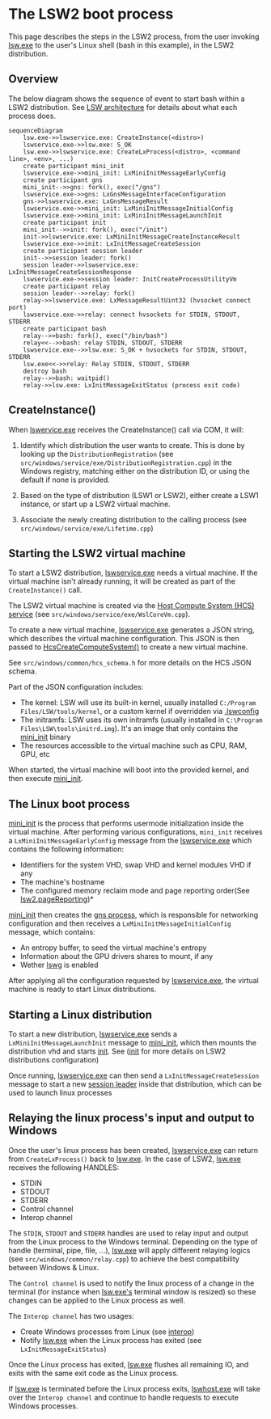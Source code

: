 # The LSW2 boot process

This page describes the steps in the LSW2 process, from the user invoking [lsw.exe](lsw.exe.md) to the user's Linux shell (bash in this example), in the LSW2 distribution.

## Overview 

The below diagram shows the sequence of event to start bash within a LSW2 distribution. See [LSW architecture](index.md) for details about what each process does.

```mermaid
sequenceDiagram
    lsw.exe->>lswservice.exe: CreateInstance(<distro>)
    lswservice.exe->>lsw.exe: S_OK
    lsw.exe->>lswservice.exe: CreateLxProcess(<distro>, <command line>, <env>, ...)
    create participant mini_init
    lswservice.exe->>mini_init: LxMiniInitMessageEarlyConfig
    create participant gns
    mini_init-->>gns: fork(), exec("/gns")
    lswservice.exe->>gns: LxGnsMessageInterfaceConfiguration
    gns->>lswservice.exe: LxGnsMessageResult
    lswservice.exe->>mini_init: LxMiniInitMessageInitialConfig
    lswservice.exe->>mini_init: LxMiniInitMessageLaunchInit
    create participant init
    mini_init-->>init: fork(), exec("/init")
    init->>lswservice.exe: LxMiniInitMessageCreateInstanceResult
    lswservice.exe->>init: LxInitMessageCreateSession
    create participant session leader
    init-->>session leader: fork()
    session leader->>lswservice.exe: LxInitMessageCreateSessionResponse
    lswservice.exe->>session leader: InitCreateProcessUtilityVm
    create participant relay
    session leader-->>relay: fork()
    relay->>lswservice.exe: LxMessageResultUint32 (hvsocket connect port)
    lswservice.exe->>relay: connect hvsockets for STDIN, STDOUT, STDERR
    create participant bash
    relay-->>bash: fork(), exec("/bin/bash")
    relay<<-->>bash: relay STDIN, STDOUT, STDERR
    lswservice.exe-->>lsw.exe: S_OK + hvsockets for STDIN, STDOUT, STDERR
    lsw.exe<<->>relay: Relay STDIN, STDOUT, STDERR
    destroy bash
    relay-->>bash: waitpid()
    relay->>lsw.exe: LxInitMessageExitStatus (process exit code)
```

## CreateInstance()

When [lswervice.exe](lswservice.exe.md) receives the CreateInstance() call via COM, it will:

1) Identify which distribution the user wants to create. This is done by looking up the `DistributionRegistration` (see `src/windows/service/exe/DistributionRegistration.cpp`) in the Windows registry, matching either on the distribution ID, or using the default if none is provided.

2) Based on the type of distribution (LSW1 or LSW2), either create a LSW1 instance, or start up a LSW2 virtual machine.

3) Associate the newly creating distribution to the calling process (see `src/windows/service/exe/Lifetime.cpp`)


## Starting the LSW2 virtual machine

To start a LSW2 distribution, [lswservice.exe](lswservice.exe.md) needs a virtual machine. If the virtual machine isn't already running, it will be created as part of the `CreateInstance()` call. 

The LSW2 virtual machine is created via the [Host Compute System (HCS) service](https://learn.microsoft.com/virtualization/api/hcs/overview) (see `src/windows/service/exe/WslCoreVm.cpp`).

To create a new virtual machine, [lswservice.exe](lswservice.exe.md) generates a JSON string, which describes the virtual machine configuration. This JSON is then passed to [HcsCreateComputeSystem()](https://learn.microsoft.com/virtualization/api/hcs/reference/hcscreatecomputesystem) to create a new virtual machine.

See `src/windows/common/hcs_schema.h` for more details on the HCS JSON schema.

Part of the JSON configuration includes:

- The kernel: LSW will use its built-in kernel, usually installed `C:/Program Files/LSW/tools/kernel`, or a custom kernel if overridden via [.lswconfig](https://learn.microsoft.com/windows/lsw/lsw-config)
- The initramfs: LSW uses its own initramfs (usually installed in `C:\Program Files\LSW\tools\initrd.img`). It's an image that only contains the [mini_init](mini_init.md) binary
- The resources accessible to the virtual machine such as CPU, RAM, GPU, etc

When started, the virtual machine will boot into the provided kernel, and then execute [mini_init](mini_init.md).

## The Linux boot process

[mini_init](mini_init.md) is the process that performs usermode initialization inside the virtual machine. After performing various configurations, `mini_init` receives a `LxMiniInitMessageEarlyConfig` message from the [lswservice.exe](lswservice.exe.md) which contains the following information: 

- Identifiers for the system VHD, swap VHD and kernel modules VHD if any
- The machine's hostname
- The configured memory reclaim mode and page reporting order(See [lsw2.pageReporting](https://learn.microsoft.com/windows/lsw/lsw-config))*

[mini_init](mini_init.md) then creates the [gns process](gns.md), which is responsible for networking configuration and then receives a `LxMiniInitMessageInitialConfig` message, which contains: 

- An entropy buffer, to seed the virtual machine's entropy
- Information about the GPU drivers shares to mount, if any
- Wether [lswg](https://github.com/microsoft/lswg) is enabled

After applying all the configuration requested by [lswservice.exe](lswservice.exe.md), the virtual machine is ready to start Linux distributions.

## Starting a Linux distribution

To start a new distribution, [lswservice.exe](lswservice.exe.md) sends a `LxMiniInitMessageLaunchInit` message to [mini_init](mini_init.md), which then mounts the distribution vhd and starts [init](init.md). See ([init](init.md) for more details on LSW2 distributions configuration)

Once running, [lswservice.exe](lswservice.exe.md) can then send a `LxInitMessageCreateSession` message to start a new [session leader](session-leader.md) inside that distribution, which can be used to launch linux processes

## Relaying the linux process's input and output to Windows

Once the user's linux process has been created, [lswservice.exe](lswservice.exe.md) can return from `CreateLxProcess()` back to [lsw.exe](lsw.exe.md). In the case of LSW2, [lsw.exe](lsw.exe.md) receives the following HANDLES: 

- STDIN
- STDOUT
- STDERR
- Control channel
- Interop channel

The `STDIN`, `STDOUT` and `STDERR` handles are used to relay input and output from the Linux process to the Windows terminal. Depending on the type of handle (terminal, pipe, file, ...), [lsw.exe](lsw.exe.md) will apply different relaying logics (see `src/windows/common/relay.cpp`) to achieve the best compatibility between Windows & Linux. 

The `Control channel` is used to notify the linux process of a change in the terminal (for instance when [lsw.exe's](lsw.exe.md) terminal window is resized) so these changes can be applied to the Linux process as well. 

The `Interop channel` has two usages: 

- Create Windows processes from Linux (see [interop](interop.md))
- Notify [lsw.exe](lsw.exe.md) when the Linux process has exited (see `LxInitMessageExitStatus`)

Once the Linux process has exited, [lsw.exe](lsw.exe.md) flushes all remaining IO, and exits with the same exit code as the Linux process. 

If [lsw.exe](lsw.exe.md) is terminated before the Linux process exits, [lswhost.exe](lswhost.exe.md) will take over the `Interop channel` and continue to handle requests to execute Windows processes.